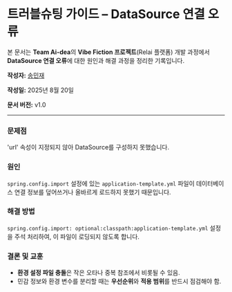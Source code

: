 # 트러블슈팅 가이드 – DataSource 연결 오류

본 문서는 **Team Ai-dea**의 **Vibe Fiction 프로젝트**(Relai 플랫폼) 개발 과정에서 **DataSource 연결 오류**에 대한 원인과 해결 과정을 정리한 기록입니다.

**작성자:** [송민재](https://github.com/songkey06)

**작성일:** 2025년 8월 20일

**문서 버전:** v1.0

---

### 문제점
'url' 속성이 지정되지 않아 DataSource를 구성하지 못했습니다.

### 원인
`spring.config.import` 설정에 있는 `application-template.yml` 파일이 데이터베이스 연결 정보를 덮어쓰거나 올바르게 로드하지 못했기 때문입니다.

### 해결 방법
`spring.config.import: optional:classpath:application-template.yml` 설정을 주석 처리하여, 이 파일이 로딩되지 않도록 합니다.

### 결론 및 교훈

* **환경 설정 파일 충돌**은 작은 오타나 중복 참조에서 비롯될 수 있음.
* 민감 정보와 환경 변수를 분리할 때는 **우선순위**와 **적용 범위**를 반드시 점검해야 함.
